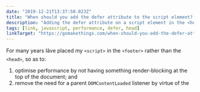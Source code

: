```yaml
---
date: "2019-12-21T13:37:50.023Z"
title: "When should you add the defer attribute to the script element? (on Go Make Things)"
description: "Adding the defer attribute on a script element in the <head> has the same effect as putting that <script> in the footer but offers improved performance."
tags: [link, javascript, performance, defer, head]
linkTarget: "https://gomakethings.com/when-should-you-add-the-defer-attribute-to-the-script-element/"
---
```

For many years Iâve placed my `<script>` in the `<footer>` rather than the `<head>`, so as to:

1. optimise performance by not having something render-blocking at the top of the document; and 
2. remove the need for a parent `DOMContentLoaded` listener by virtue of the <script> position after the body of the page.

It turns out that my time-honoured default is OK, but not the best approach. 
---

Placing the `<script>` in the `<head>` and adding the `defer` attribute has the same effect as putting that <script> in the footer but offers improved performance. 

This treads fairly complex territory but my understanding is that `defer` allows the browser to download the script _earlier_ in parallel so that it is ready to be used as soon as the DOM is ready (rather than having to be downloaded and parsed at that point).